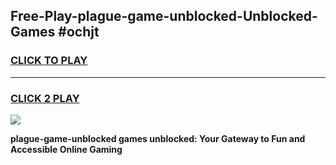 
## Free-Play-plague-game-unblocked-Unblocked-Games #ochjt
<h3>
<a href="https://news.freeplayer.one?title=plague-game-unblocked&ref=8M">CLICK TO PLAY</a></h3>
<hr>

<h3>
<a href="https://news.freeplayer.one?title=plague-game-unblocked&ref=8M">CLICK 2 PLAY</a>
  
</h3>

<a href="https://news.freeplayer.one?title=plague-game-unblocked&ref=8M"><img src="https://clearcache.store/games.png"></a>


**plague-game-unblocked games unblocked: Your Gateway to Fun and Accessible Online Gaming**
